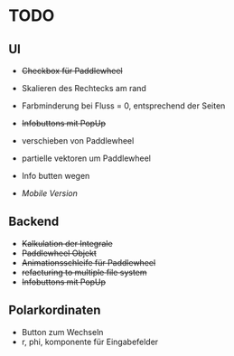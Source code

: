# TODO

## UI

- ~~Checkbox für Paddlewheel~~
- Skalieren des Rechtecks am rand
- Farbminderung bei Fluss = 0, entsprechend der Seiten 
- ~~Infobuttons mit PopUp~~
- verschieben von Paddlewheel
- partielle vektoren um Paddlewheel
- Info butten wegen

- *Mobile Version*

## Backend
- ~~Kalkulation der Integrale~~
- ~~Paddlewheel Objekt~~
- ~~Animationsschleife für Paddlewheel~~
- ~~refacturing to multiple file system~~
- ~~Infobuttons mit PopUp~~

## Polarkordinaten
- Button zum Wechseln 
- r, phi, komponente für Eingabefelder



